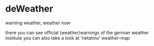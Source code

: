 # deWeather
warning weather, weather now

there you can see official (weather)warnings of the german weather institute
you can also take a look at 'netatmo' weather-map
